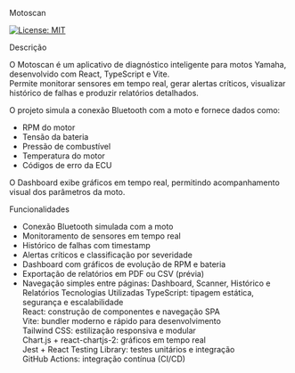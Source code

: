 Motoscan

[![License: MIT](https://img.shields.io/badge/License-MIT-yellow.svg)](LICENSE)

 Descrição

O Motoscan é um aplicativo de diagnóstico inteligente para motos Yamaha, desenvolvido com React, TypeScript e Vite.  
Permite monitorar sensores em tempo real, gerar alertas críticos, visualizar histórico de falhas e produzir relatórios detalhados.

O projeto simula a conexão Bluetooth com a moto e fornece dados como:

- RPM do motor
- Tensão da bateria
- Pressão de combustível
- Temperatura do motor
- Códigos de erro da ECU

O Dashboard exibe gráficos em tempo real, permitindo acompanhamento visual dos parâmetros da moto.

 Funcionalidades

- Conexão Bluetooth simulada com a moto  
- Monitoramento de sensores em tempo real  
- Histórico de falhas com timestamp  
- Alertas críticos e classificação por severidade  
- Dashboard com gráficos de evolução de RPM e bateria  
- Exportação de relatórios em PDF ou CSV (prévia)  
- Navegação simples entre páginas: Dashboard, Scanner, Histórico e Relatórios
 Tecnologias Utilizadas
TypeScript: tipagem estática, segurança e escalabilidade  
  React: construção de componentes e navegação SPA  
  Vite: bundler moderno e rápido para desenvolvimento  
  Tailwind CSS: estilização responsiva e modular  
 Chart.js + react-chartjs-2: gráficos em tempo real  
 Jest + React Testing Library: testes unitários e integração  
  GitHub Actions: integração contínua (CI/CD)


